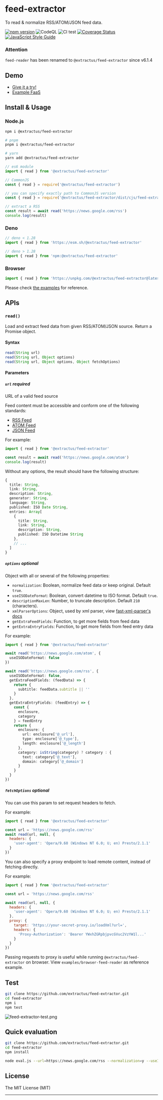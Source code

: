 # feed-extractor

To read & normalize RSS/ATOM/JSON feed data.

[![npm version](https://badge.fury.io/js/@extractus%2Ffeed-extractor.svg)](https://badge.fury.io/js/@extractus%2Ffeed-extractor)
![CodeQL](https://github.com/extractus/feed-extractor/workflows/CodeQL/badge.svg)
![CI test](https://github.com/extractus/feed-extractor/workflows/ci-test/badge.svg)
[![Coverage Status](https://img.shields.io/coveralls/github/extractus/feed-extractor)](https://coveralls.io/github/extractus/feed-extractor?branch=main)
[![JavaScript Style Guide](https://img.shields.io/badge/code_style-standard-brightgreen.svg)](https://standardjs.com)

### Attention

`feed-reader` has been renamed to `@extractus/feed-extractor` since v6.1.4


## Demo

- [Give it a try!](https://extractor-demos.pages.dev/feed-extractor)
- [Example FaaS](https://extractus.deno.dev/extract?apikey=rn0wbHos2e73W6ghQf705bdF&type=feed&url=https://news.google.com/rss)

## Install & Usage

### Node.js

```bash
npm i @extractus/feed-extractor

# pnpm
pnpm i @extractus/feed-extractor

# yarn
yarn add @extractus/feed-extractor
```

```ts
// es6 module
import { read } from '@extractus/feed-extractor'

// CommonJS
const { read } = require('@extractus/feed-extractor')

// you can specify exactly path to CommonJS version
const { read } = require('@extractus/feed-extractor/dist/cjs/feed-extractor.js')

// extract a RSS
const result = await read('https://news.google.com/rss')
console.log(result)
```

### Deno

```ts
// deno < 1.28
import { read } from 'https://esm.sh/@extractus/feed-extractor'

// deno > 1.28
import { read } from 'npm:@extractus/feed-extractor'
```

### Browser

```ts
import { read } from 'https://unpkg.com/@extractus/feed-extractor@latest/dist/feed-extractor.esm.js'
```

Please check [the examples](https://github.com/extractus/feed-extractor/tree/main/examples) for reference.


## APIs

### `read()`

Load and extract feed data from given RSS/ATOM/JSON source. Return a Promise object.

#### Syntax

```ts
read(String url)
read(String url, Object options)
read(String url, Object options, Object fetchOptions)
```

#### Parameters

##### `url` *required*

URL of a valid feed source

Feed content must be accessible and conform one of the following standards:

  - [RSS Feed](https://www.rssboard.org/rss-specification)
  - [ATOM Feed](https://datatracker.ietf.org/doc/html/rfc5023)
  - [JSON Feed](https://www.jsonfeed.org/version/1.1/)

For example:

```js
import { read } from '@extractus/feed-extractor'

const result = await read('https://news.google.com/atom')
console.log(result)
```

Without any options, the result should have the following structure:

```ts
{
  title: String,
  link: String,
  description: String,
  generator: String,
  language: String,
  published: ISO Date String,
  entries: Array[
    {
      title: String,
      link: String,
      description: String,
      published: ISO Datetime String
    },
    // ...
  ]
}
```

##### `options` *optional*

Object with all or several of the following properties:

  - `normalization`: Boolean, normalize feed data or keep original. Default `true`.
  - `useISODateFormat`: Boolean, convert datetime to ISO format. Default `true`.
  - `descriptionMaxLen`: Number, to truncate description. Default `210` (characters).
  - `xmlParserOptions`: Object, used by xml parser, view [fast-xml-parser's docs](https://github.com/NaturalIntelligence/fast-xml-parser/blob/master/docs/v4/2.XMLparseOptions.md)
  - `getExtraFeedFields`: Function, to get more fields from feed data
  - `getExtraEntryFields`: Function, to get more fields from feed entry data

For example:

```ts
import { read } from '@extractus/feed-extractor'

await read('https://news.google.com/atom', {
  useISODateFormat: false
})

await read('https://news.google.com/rss', {
  useISODateFormat: false,
  getExtraFeedFields: (feedData) => {
    return {
      subtitle: feedData.subtitle || ''
    }
  },
  getExtraEntryFields: (feedEntry) => {
    const {
      enclosure,
      category
    } = feedEntry
    return {
      enclosure: {
        url: enclosure['@_url'],
        type: enclosure['@_type'],
        length: enclosure['@_length']
      },
      category: isString(category) ? category : {
        text: category['@_text'],
        domain: category['@_domain']
      }
    }
  }
})
```

##### `fetchOptions` *optional*

You can use this param to set request headers to fetch.

For example:

```js
import { read } from '@extractus/feed-extractor'

const url = 'https://news.google.com/rss'
await read(url, null, {
  headers: {
    'user-agent': 'Opera/9.60 (Windows NT 6.0; U; en) Presto/2.1.1'
  }
})
```

You can also specify a proxy endpoint to load remote content, instead of fetching directly.

For example:

```js
import { read } from '@extractus/feed-extractor'

const url = 'https://news.google.com/rss'

await read(url, null, {
  headers: {
    'user-agent': 'Opera/9.60 (Windows NT 6.0; U; en) Presto/2.1.1'
  },
  proxy: {
    target: 'https://your-secret-proxy.io/loadXml?url=',
    headers: {
      'Proxy-Authorization': 'Bearer YWxhZGRpbjpvcGVuc2VzYW1l...'
    }
  }
})
```

Passing requests to proxy is useful while running `@extractus/feed-extractor` on browser.
View `examples/browser-feed-reader` as reference example.

## Test

```bash
git clone https://github.com/extractus/feed-extractor.git
cd feed-extractor
npm i
npm test
```

![feed-extractor-test.png](https://i.imgur.com/2b5xt6S.png)


## Quick evaluation

```bash
git clone https://github.com/extractus/feed-extractor.git
cd feed-extractor
npm install

node eval.js --url=https://news.google.com/rss --normalization=y --useISODateFormat=y --includeEntryContent=n --includeOptionalElements=n
```

## License
The MIT License (MIT)

---
